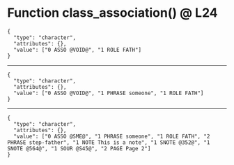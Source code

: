 # Function class_association() @ L24

    {
      "type": "character",
      "attributes": {},
      "value": ["0 ASSO @VOID@", "1 ROLE FATH"]
    }

---

    {
      "type": "character",
      "attributes": {},
      "value": ["0 ASSO @VOID@", "1 PHRASE someone", "1 ROLE FATH"]
    }

---

    {
      "type": "character",
      "attributes": {},
      "value": ["0 ASSO @SME@", "1 PHRASE someone", "1 ROLE FATH", "2 PHRASE step-father", "1 NOTE This is a note", "1 SNOTE @352@", "1 SNOTE @564@", "1 SOUR @S45@", "2 PAGE Page 2"]
    }

